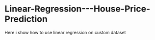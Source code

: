 # Linear-Regression---House-Price-Prediction
Here i show how to use linear regression on custom  dataset

